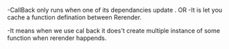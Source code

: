-CallBack only runs when one of its dependancies update .
                        OR
-It is let you cache a function defination between Rerender.


-It means when we use cal back it does't create multiple instance of some function when rerender happends.